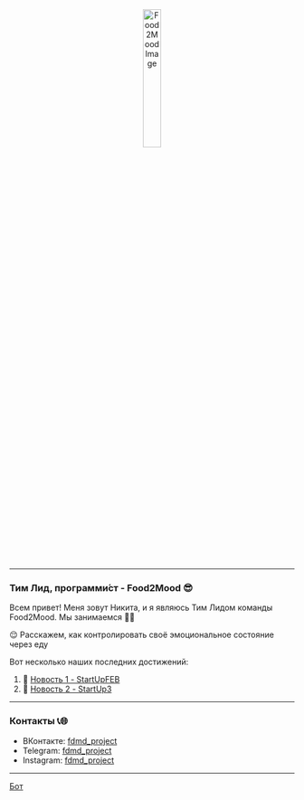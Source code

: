 <div align="center">
  <img src="https://github.com/niosandd/Food2Mood/assets/109283415/cfaa8c4d-fe3c-4e3a-9420-5b45b86dbc84" alt="Food2Mood Image" width="25%" height="25%">
</div>


---

### Тим Лид, программи́ст - Food2Mood 😎

Всем привет! Меня зовут Никита, и я являюсь Тим Лидом команды Food2Mood. Мы занимаемся 🌮🍔

😌 Расскажем, как контролировать своё эмоциональное состояние через еду

Вот несколько наших последних достижений:

1. 🚀 [Новость 1 - StartUpFEB](http://www.fa.ru/org/faculty/areb/News/2024-01-17-StartUpFEB.aspx)
2. 🎉 [Новость 2 - StartUp3](http://www.fa.ru/org/faculty/areb/News/2023-12-27-StartUp3.aspx)

---

### Контакты 📞🌐

- ВКонтакте: [fdmd_project](https://vk.com/fdmd_project)
- Telegram: [fdmd_project](https://t.me/fdmd_project)
- Instagram: [fdmd_project](https://www.instagram.com/fdmd_project?igsh=MWQ3NDVnd3MzYWc0bw==)

---

[Бот](https://t.me/fdmd_project_bot)
